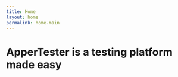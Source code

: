 ```yaml
---
title: Home
layout: home
permalink: home-main
---
```



# ApperTester is a testing platform made easy


